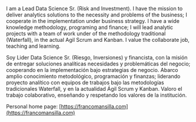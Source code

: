 I am a Lead Data Science Sr. (Risk and Investment). I have the mission to deliver analytics solutions to the necessity and problems of the business; I cooperate in the implementation under business strategy. I have a wide knowledge methodology, programing and finance; I will lead analytic projects with a team of work under of the methodology traditional (Waterfall), in the actual Agil Scrum and Kanban.  I value the collaborate job, teaching and learning.

Soy Lider Data Science Sr. (Riesgo, Inversiones) y financista, con la misión de entregar soluciones analíticas necesidades y problemáticas del negocio; cooperando en la implementación bajo estrategias de negocio. Abarco amplio conocimiento metodológico, programación y finanzas; liderando proyecto analítico con equipos de trabajos bajo las metodologías tradicionales Waterfall, y en la actualidad Ágil Scrum y Kanban. Valoro el trabajo colaborativo, enseñando y respetando los valores de la institución.

Personal home page: [https://francomansilla.com](https://francomansilla.com)
